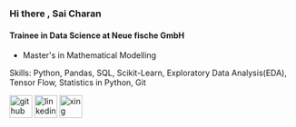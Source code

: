 ### Hi there , Sai Charan
#### Trainee in Data Science at Neue fische GmbH

- Master's in Mathematical Modelling

Skills: Python,  Pandas, SQL, Scikit-Learn,  Exploratory Data Analysis(EDA), Tensor Flow, Statistics in Python, Git



[<img src='https://cdn.jsdelivr.net/npm/simple-icons@3.0.1/icons/github.svg' alt='github' height='40'>](https://github.com/saicharangrandhi)  [<img src='https://cdn.jsdelivr.net/npm/simple-icons@3.0.1/icons/linkedin.svg' alt='linkedin' height='40'>](https://www.linkedin.com/in/venkata-sai-charan-grandhi-b30987191/)  [<img src='https://cdn.jsdelivr.net/npm/simple-icons@3.0.1/icons/xing.svg' alt='xing' height='40'>](https://www.xing.com/profile/VenkataSaiCharan_Grandhi2/cv)  



<!--

### Hi there 

I am Sai Charan and doing as a Trainee in Data Science at Neue fische GmbH

- Masters in Mathematical Modelling.
- 📫 How to reach me : [LinkedIn: Saicharangrandhi](https://www.linkedin.com/in/venkata-sai-charan-grandhi-b30987191/)
**saicharangrandhi/saicharangrandhi** is a ✨ _special_ ✨ repository because its `README.md` (this file) appears on your GitHub profile.

Here are some ideas to get you started:

- 🔭 I’m currently working on ...
- 🌱 I’m currently learning ...
- 👯 I’m looking to collaborate on ...
- 🤔 I’m looking for help with ...
- 💬 Ask me about ...
- 📫 How to reach me: ...
- 😄 Pronouns: ...
- ⚡ Fun fact: ...
-->

